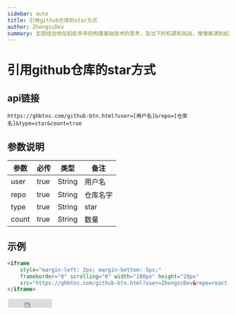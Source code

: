 ```yaml
---
sidebar: auto
title: 引用github仓库的star方式
author: ZhengscDev
summary: 玄寂结合他在蚂蚁多年的构建基础技术的思考，及当下的机遇和挑战，慢慢推演到如何实现 Gravity 这个跑在浏览器中的构建工具
---
```

#  引用github仓库的star方式

## api链接

```http request
https://ghbtns.com/github-btn.html?user=[用户名]&repo=[仓库名]&type=star&count=true
```
## 参数说明

| 参数  | 必传 | 类型   | 备注     |
| ----- | ---- | ------ | -------- |
| user  | true | String | 用户名   |
| repo  | true | String | 仓库名字 |
| type  | true | String | star     |
| count | true | String | 数量     |

## 示例
```html
<iframe
	style="margin-left: 2px; margin-bottom:-5px;"
	frameborder="0" scrolling="0" width="100px" height="20px"
	src="https://ghbtns.com/github-btn.html?user=ZhengscDev&repo=react-native-android-webview&type=star&count=true" >
</iframe>
```

<iframe
	style="margin-left: 2px; margin-bottom:-5px;"
	frameborder="0" scrolling="0" width="100px" height="20px"
	src="https://ghbtns.com/github-btn.html?user=ZhengscDev&repo=react-native-android-webview&type=star&count=true" >
</iframe>

